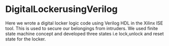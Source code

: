 # DigitalLockerusingVerilog
Here we wrote a digital locker logic code using Verilog HDL in the Xilinx ISE tool. This is used to secure our belongings from intruders. We used finite state machine concept and developed three states i.e lock,unlock and reset state for the locker.
